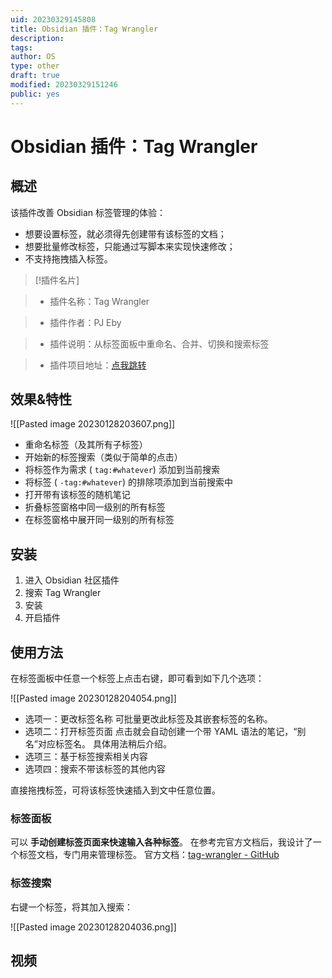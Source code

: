 ```yaml
---
uid: 20230329145808
title: Obsidian 插件：Tag Wrangler
description: 
tags: 
author: OS
type: other
draft: true
modified: 20230329151246
public: yes
---
```


# Obsidian 插件：Tag Wrangler

## 概述

该插件改善 Obsidian 标签管理的体验：

- 想要设置标签，就必须得先创建带有该标签的文档；
- 想要批量修改标签，只能通过写脚本来实现快速修改；
- 不支持拖拽插入标签。

>[!插件名片]

>- 插件名称：Tag Wrangler

>- 插件作者：PJ Eby

>- 插件说明：从标签面板中重命名、合并、切换和搜索标签

>- 插件项目地址：[点我跳转](https://github.com/pjeby/tag-wrangler)

## 效果&特性

![[Pasted image 20230128203607.png]]

- 重命名标签（及其所有子标签）
- 开始新的标签搜索（类似于简单的点击）
- 将标签作为需求 ( `tag:#whatever`) 添加到当前搜索
- 将标签 ( `-tag:#whatever`) 的排除项添加到当前搜索中
- 打开带有该标签的随机笔记
- 折叠标签窗格中同一级别的所有标签
- 在标签窗格中展开同一级别的所有标签

## 安装

1. 进入 Obsidian 社区插件
2. 搜索 Tag Wrangler
3. 安装
4. 开启插件

## 使用方法

在标签面板中任意一个标签上点击右键，即可看到如下几个选项：

![[Pasted image 20230128204054.png]]

- 选项一：更改标签名称
    可批量更改此标签及其嵌套标签的名称。
- 选项二：打开标签页面
    点击就会自动创建一个带 YAML 语法的笔记，“别名”对应标签名。
    具体用法稍后介绍。
- 选项三：基于标签搜索相关内容
- 选项四：搜索不带该标签的其他内容

直接拖拽标签，可将该标签快速插入到文中任意位置。

### 标签面板

可以 **手动创建标签页面来快速输入各种标签**。
在参考完官方文档后，我设计了一个标签文档，专门用来管理标签。
官方文档：[tag-wrangler - GitHub](https://link.zhihu.com/?target=https%3A//github.com/pjeby/tag-wrangler)

### 标签搜索

右键一个标签，将其加入搜索：

![[Pasted image 20230128204036.png]]

## 视频